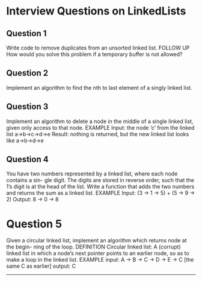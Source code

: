 # Interview Questions on LinkedLists

## Question 1
Write code to remove duplicates from an unsorted linked list.
FOLLOW UP
How would you solve this problem if a temporary buffer is not allowed?

## Question 2
Implement an algorithm to find the nth to last element of a singly linked list.

## Question 3 
Implement an algorithm to delete a node in the middle of a single linked list, given
only access to that node.
EXAMPLE
Input: the node ‘c’ from the linked list a->b->c->d->e
Result: nothing is returned, but the new linked list looks like a->b->d->e

## Question 4
You have two numbers represented by a linked list, where each node contains a sin-
gle digit. The digits are stored in reverse order, such that the 1’s digit is at the head of
the list. Write a function that adds the two numbers and returns the sum as a linked
list.
EXAMPLE
Input: (3 -> 1 -> 5) + (5 -> 9 -> 2)
Output: 8 -> 0 -> 8

# Question 5
Given a circular linked list, implement an algorithm which returns node at the begin-
ning of the loop.
DEFINITION
Circular linked list: A (corrupt) linked list in which a node’s next pointer points to an
earlier node, so as to make a loop in the linked list.
EXAMPLE
input: A -> B -> C -> D -> E -> C [the same C as earlier]
output: C
_________